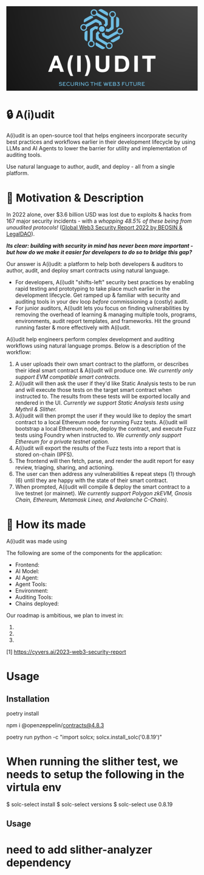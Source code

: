 <img src="./assets/aiudit-logo-full.png" width="1000">

# :lock: A(i)udit
A(i)udit is an open-source tool that helps engineers incorporate security best practices and workflows earlier in their development lifecycle by using LLMs and AI Agents to lower the barrier for utility and implementation of auditing tools.

Use natural language to author, audit, and deploy - all from a single platform.

# :runner: Motivation & Description
In 2022 alone, over $3.6 billion USD was lost due to exploits & hacks from 167 major security incidents - with a *whopping 48.5% of these being from unaudited protocols!* ([Global Web3 Security Report 2022 by BEOSIN & LegalDAO](https://beosin.com/resources/Global_Web3_Security_Report_2022_.pdf)).

***Its clear: building with security in mind has _never_ been more important - but how do we make it easier for developers to do so to bridge this gap?***

Our answer is A(i)udit: a platform to help both developers & auditors to author, audit, and deploy smart contracts using natural language. 
* For developers, A(i)udit "shifts-left" security best practices by enabling rapid testing and prototyping to take place much earlier in the development lifecycle. Get ramped up & familiar with security and auditing tools in your dev loop _before_ commissioning a (costly) audit.
* For junior auditors, A(i)udit lets you focus on finding vulnerabilities by removing the overhead of learning & managing multiple tools, programs, environments, audit report templates, and frameworks. Hit the ground running faster & more effectively with A(i)udit.

A(i)udit help engineers perform complex development and auditing workflows using natural language promps. Below is a description of the workflow:
1. A user uploads their own smart contract to the platform, or describes their ideal smart contract & A(i)udit will produce one. _We currently only support EVM compatible smart contracts._
2. A(i)udit will then ask the user if they'd like Static Analysis tests to be run and will execute those tests on the target smart contract when instructed to. The results from these tests will be exported locally and rendered in the UI. _Currently we support Static Analysis tests using Mythril & Slither._
3. A(i)udit will then prompt the user if they would like to deploy the smart contract to a local Ethereum node for running Fuzz tests. A(i)udit will bootstrap a local Ethereum node, deploy the contract, and execute Fuzz tests using Foundry when instructed to. _We currently only support Ethereum for a private testnet option._
4. A(i)udit will export the results of the Fuzz tests into a report that is stored on-chain (IPFS).
5. The frontend will then fetch, parse, and render the audit report for easy review, triaging, sharing, and actioning.
6. The user can then address any vulnerabilities & repeat steps (1) through (6) until they are happy with the state of their smart contract.
7. When prompted, A(i)udit will compile & deploy the smart contract to a live testnet (or mainnet). _We currently support Polygon zkEVM, Gnosis Chain, Ethereum, Metamask Linea, and Avalanche C-Chain)._

# :nut_and_bolt: How its made
A(i)udit was made using <TODO>

The following are some of the components for the application:
* Frontend: <TODO>
* AI Model: <TODO>
* AI Agent: <TODO>
* Agent Tools: <TODO>
* Environment: <TODO>
* Auditing Tools: <TODO>
* Chains deployed: <TODO>

Our roadmap is ambitious, we plan to invest in:
1.  <TODO>
2.  <TODO>
3.  <TODO>

[1] https://cyvers.ai/2023-web3-security-report

# Usage
## Installation
poetry install

npm i @openzeppelin/contracts@4.8.3

poetry run python -c "import solcx; solcx.install_solc('0.8.19')"

# When running the slither test, we needs to setup the following in the virtula env
$ solc-select install <version> 
$ solc-select versions
$ solc-select use 0.8.19
## Usage

# need to add slither-analyzer dependency
